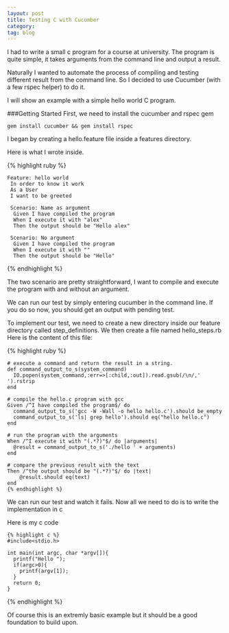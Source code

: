 ```yaml
---
layout: post
title: Testing C with Cucumber
category:
tag: blog
---
```


I had to write a small c program for a course at university. The program is quite simple, it takes arguments from the command line and output a result.

Naturally I wanted to automate the process of compiling and testing different result from the command line.
So I decided to use Cucumber (with a few rspec helper) to do it.

I will show an example with a simple hello world C program.

###Getting Started
First, we need to install the cucumber and rspec gem

    gem install cucumber && gem install rspec

I began by creating a hello.feature file inside a features directory.

Here is what I wrote inside.

{% highlight ruby %}

    Feature: hello world
     In order to know it work
     As a User
     I want to be greeted

     Scenario: Name as argument
      Given I have compiled the program
      When I execute it with "alex"
      Then the output should be "Hello alex"
     
     Scenario: No argument
      Given I have compiled the program
      When I execute it with ""
      Then the output should be "Hello"

{% endhighlight %}

The two scenario are pretty straightforward, I want to compile and execute the program with and without an argument.

We can run our test by simply entering cucumber in the command line.
If you do so now, you should get an output with pending test.

To implement our test, we need to create a new directory inside our feature directory called step_definitions.
We then create a file named hello_steps.rb
Here is the content of this file:

{% highlight ruby %}

    # execute a command and return the result in a string.
    def command_output_to_s(system_command)
      IO.popen(system_command,:err=>[:child,:out]).read.gsub(/\n/,' ').rstrip
    end

    # compile the hello.c program with gcc
    Given /^I have compiled the program$/ do
      command_output_to_s('gcc -W -Wall -o hello hello.c').should be_empty
      command_output_to_s('ls| grep hello').should eq("hello hello.c")
    end

    # run the program with the arguments
    When /^I execute it with "(.*?)"$/ do |arguments|
      @result = command_output_to_s('./hello ' + arguments)
    end

    # compare the previous result with the text
    Then /^the output should be "(.*?)"$/ do |text|
        @result.should eq(text)
    end
    {% endhighlight %}

We can run our test and watch it fails.
Now all we need to do is to write the implementation in c

Here is my c code

    {% highlight c %}
    #include<stdio.h>

    int main(int argc, char *argv[]){
      printf("Hello ");
      if(argc>0){
        printf(argv[1]);
      }
      return 0;
    }
{% endhighlight %}

Of course this is an extremly basic example but it should be a good foundation to build upon.
